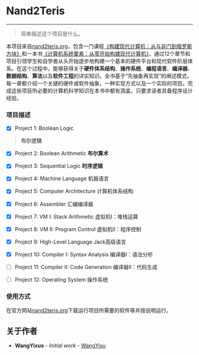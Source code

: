 # Nand2Teris
-------------

> 简单描述这个项目是什么。

本项目来自[nand2teris.org](http://nand2teris.org)，包含一门课程[《构建现代计算机：从与非门到俄罗斯方块》](https://www.coursera.org/learn/build-a-computer)和一本书[《计算机系统要素：从零开始构建现代计算机》](https://book.douban.com/subject/1998341/)，通过12个章节和项目引领学生和自学者从头开始逐步地构建一个基本的硬件平台和现代软件阶层体系。在这个过程中，能够获得关于**硬件体系结构**、**操作系统**、**编程语言**、**编译器**、**数据结构**、**算法**以及**软件工程**的详实知识。全书基于“先抽象再实现”的阐述模式，每一章都介绍一个关键的硬件或软件抽象，一种实现方式以及一个实际的项目。完成这些项目所必要的计算机科学知识在本书中都有涵盖，只要求读者具备程序设计经验。

### 项目描述

- [x] Project 1: Boolean Logic 

> **布尔逻辑**

- [x] Project 2: Boolean Arithmetic **布尔算术**

- [x] Project 3: Sequential Logic **时序逻辑**

- [x] Project 4: Machine Language 机器语言

- [x] Project 5: Computer Architecture 计算机体系结构

- [x] Project 6: Assembler 汇编编译器

- [x] Project 7: VM I: Stack Arithmetic 虚拟机I：堆栈运算

- [x] Project 8: VM II: Program Control 虚拟机II：程序控制

- [x] Project 9: High-Level Language Jack高级语言

- [x] Project 10: Compiler I: Syntax Analysis 编译器I：语法分析

- [ ] Project 11: Compiler II: Code Generation 编译器II：代码生成

- [ ] Project 12: Operating System 操作系统

### 使用方式

在官方网站[nand2teris.org](http://nand2teris.org)下载运行项目所需要的软件等并按说明运行。

## 关于作者

* **WangYixus** - *Initial work* - [WangYixu](wangyixu.github.io)
